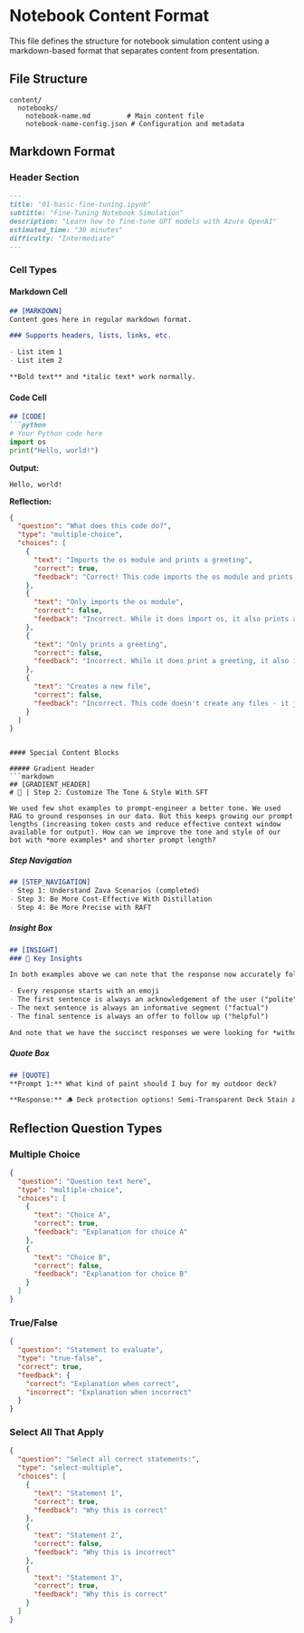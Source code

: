 # Notebook Content Format

This file defines the structure for notebook simulation content using a markdown-based format that separates content from presentation.

## File Structure

```
content/
  notebooks/
    notebook-name.md         # Main content file
    notebook-name-config.json # Configuration and metadata
```

## Markdown Format

### Header Section
```markdown
---
title: "01-basic-fine-tuning.ipynb"
subtitle: "Fine-Tuning Notebook Simulation"
description: "Learn how to fine-tune GPT models with Azure OpenAI"
estimated_time: "30 minutes"
difficulty: "Intermediate"
---
```

### Cell Types

#### Markdown Cell
```markdown
## [MARKDOWN]
Content goes here in regular markdown format.

### Supports headers, lists, links, etc.

- List item 1
- List item 2

**Bold text** and *italic text* work normally.
```

#### Code Cell
```markdown
## [CODE]
```python
# Your Python code here
import os
print("Hello, world!")
```

**Output:**
```
Hello, world!
```

**Reflection:**
```json
{
  "question": "What does this code do?",
  "type": "multiple-choice",
  "choices": [
    {
      "text": "Imports the os module and prints a greeting",
      "correct": true,
      "feedback": "Correct! This code imports the os module and prints 'Hello, world!' to the console."
    },
    {
      "text": "Only imports the os module",
      "correct": false,
      "feedback": "Incorrect. While it does import os, it also prints a greeting message."
    },
    {
      "text": "Only prints a greeting",
      "correct": false,
      "feedback": "Incorrect. While it does print a greeting, it also imports the os module."
    },
    {
      "text": "Creates a new file",
      "correct": false,
      "feedback": "Incorrect. This code doesn't create any files - it just imports a module and prints text."
    }
  ]
}
```
```

#### Special Content Blocks

##### Gradient Header
```markdown
## [GRADIENT_HEADER]
# 💬 | Step 2: Customize The Tone & Style With SFT

We used few shot examples to prompt-engineer a better tone. We used RAG to ground responses in our data. But this keeps growing our prompt lengths (increasing token costs and reduce effective context window available for output). How can we improve the tone and style of our bot with *more examples* and shorter prompt length?
```

##### Step Navigation
```markdown
## [STEP_NAVIGATION]
- Step 1: Understand Zava Scenarios (completed)
- Step 3: Be More Cost-Effective With Distillation
- Step 4: Be More Precise with RAFT
```

##### Insight Box
```markdown
## [INSIGHT]
### 🎯 Key Insights

In both examples above we can note that the response now accurately follows our Zava guidelines for "polite, factual and helpful":

- Every response starts with an emoji
- The first sentence is always an acknowledgement of the user ("polite")
- The next sentence is always an informative segment ("factual")  
- The final sentence is always an offer to follow up ("helpful")

And note that we have the succinct responses we were looking for *without adding few-shot examples*, making the prompts shorter and thus saving both token costs and processing latency.
```

##### Quote Box
```markdown
## [QUOTE]
**Prompt 1:** What kind of paint should I buy for my outdoor deck?

**Response:** 🪵 Deck protection options! Semi-Transparent Deck Stain at $38 enhances wood grain, or Deck & Fence Stain at $36 for UV protection?
```

## Reflection Question Types

### Multiple Choice
```json
{
  "question": "Question text here",
  "type": "multiple-choice",
  "choices": [
    {
      "text": "Choice A",
      "correct": true,
      "feedback": "Explanation for choice A"
    },
    {
      "text": "Choice B", 
      "correct": false,
      "feedback": "Explanation for choice B"
    }
  ]
}
```

### True/False
```json
{
  "question": "Statement to evaluate",
  "type": "true-false",
  "correct": true,
  "feedback": {
    "correct": "Explanation when correct",
    "incorrect": "Explanation when incorrect"
  }
}
```

### Select All That Apply
```json
{
  "question": "Select all correct statements:",
  "type": "select-multiple",
  "choices": [
    {
      "text": "Statement 1",
      "correct": true,
      "feedback": "Why this is correct"
    },
    {
      "text": "Statement 2", 
      "correct": false,
      "feedback": "Why this is incorrect"
    },
    {
      "text": "Statement 3",
      "correct": true,
      "feedback": "Why this is correct"
    }
  ]
}
```
